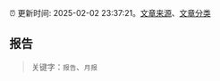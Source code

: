 :alarm_clock: 更新时间: 2025-02-02 23:37:21。[文章来源](/README.md)、[文章分类](/TAGS.md)

## 报告


> 关键字：`报告`、`月报`



